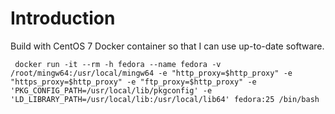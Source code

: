 # Introduction #

Build with CentOS 7 Docker container so that I can use up-to-date software.
 
     docker run -it --rm -h fedora --name fedora -v /root/mingw64:/usr/local/mingw64 -e "http_proxy=$http_proxy" -e "https_proxy=$http_proxy" -e "ftp_proxy=$http_proxy" -e 'PKG_CONFIG_PATH=/usr/local/lib/pkgconfig' -e 'LD_LIBRARY_PATH=/usr/local/lib:/usr/local/lib64' fedora:25 /bin/bash